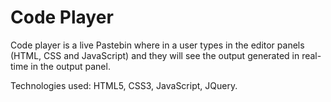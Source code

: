 # Code Player

Code player is a live Pastebin where in a user types in the editor panels (HTML, CSS and JavaScript) and they will see the output generated in real-time in the output panel. 

Technologies used: HTML5, CSS3, JavaScript, JQuery. 

